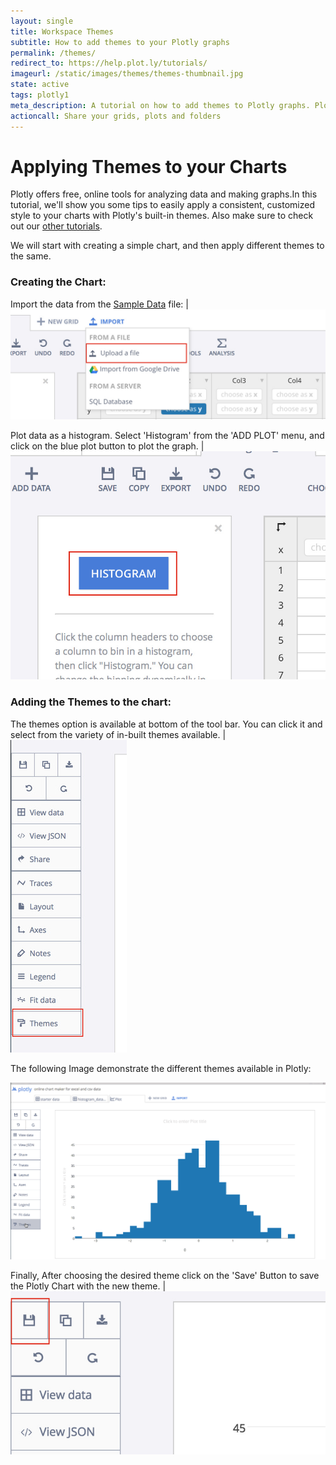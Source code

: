 ```yaml
---
layout: single
title: Workspace Themes
subtitle: How to add themes to your Plotly graphs
permalink: /themes/
redirect_to: https://help.plot.ly/tutorials/
imageurl: /static/images/themes/themes-thumbnail.jpg
state: active
tags: plotly1
meta_description: A tutorial on how to add themes to Plotly graphs. Plotly is the easiest way to graph and share your data.
actioncall: Share your grids, plots and folders
---
```


# Applying Themes to your Charts

Plotly offers free, online tools for analyzing data and making graphs.In this tutorial, we'll show you some tips to easily apply a consistent, customized style to your charts with Plotly's built-in themes. Also make sure to check out our [other tutorials](http://help.plot.ly/).


We will start with creating a simple chart, and then apply different themes to the same.

### Creating the Chart:

Import the data from the <a href="https://raw.githubusercontent.com/plotly/datasets/master/histogram_simple.csv" download>Sample Data</a> file: | ![Import Data](/static/images/themes/add-data.jpg)


Plot data as a histogram. Select 'Histogram' from the 'ADD PLOT' menu, and click on the blue plot button to plot the graph. |  ![Shared plot](/static/images/themes/plot-data.jpg)


### Adding the Themes to the chart:

The themes option is available at bottom of the tool bar. You can click it and select from the variety of in-built themes available. | ![Themes Button](/static/images/themes/themes-button.jpg)


The following Image demonstrate the different themes available in Plotly:

![Themes Gif](/static/images/themes/themes-changing.gif)


Finally, After choosing the desired theme click on the 'Save' Button to save the Plotly Chart with the new theme. | ![Save Button](/static/images/themes/save-button.jpg)
